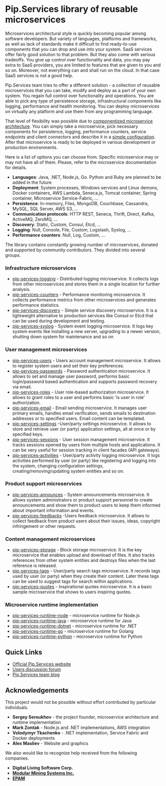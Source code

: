 # Pip.Services library of reusable microservices

Microservices architectural style is quickly becoming popular among software developers.
But variety of languages, platforms and frameworks, as well as lack of standards
make it difficult to find ready-to-use components that you can drop and use into your system.
SaaS services offer fairly good solution to that problem. But they also come with serious tradeoffs.
You give up control over functionality and data, you may pay extra to SaaS providers,
you are limited to features that are given to you and so on. Moreover, not everything can and shall
run on the cloud. In that case SaaS services is not a good help.

Pip.Services team tries to offer a different solution - a collection of reusable microservices
that you can take, modify and deploy as a part of your own system. You regain full control over
functionality and operations. You are able to pick any type of persistence storage,
infrastructural components like logging, performance and health monitoring. You can deploy
microservices on virtually any platform and use them from any programming language.

That level of flexibility was possible due to [componentized microservice architecture](design/Architecture.md).
You can simply take a microservice, pick necessary components for persistence, logging, performance counters, 
service endpoints and client connectors and describe it in a [simple configuration](usage/Configuration.md).
After that microservice is ready to be deployed in various development or production environments.

Here is a list of options you can choose from. Specific microservice may or may not have all of them.
Please, refer to the microservice documentation for details.

- **Languages**: Java, .NET, Node.js, Go. Python and Ruby are planned to be added in the future
- **Deployment**: System processes, Windows services and Linux demons, Docker containers, AWS Lambda,
Seneca.js, Tomcat container, Spring container, Microservice Service-Fabric, ...
- **Persistence**: In-memory, Files, MongoDB, Couchbase, Cassandra, MySQL, SQL Server, AWS S3, ...
- **Communication protocols**: HTTP REST, Seneca, Thrift, Direct, Kafka, ActiveMQ, ZeroMQ, ...
- **Discovery**: Static, Custom, Consul, Etcd, ...
- **Logging**: Null, Console, File, Custom, Logstash, Syslog, ...
- **Performance counters**: Null, Log, Custom, ... 

The library contains constantly growing number of microservices, donated and supported by community contributors.
They divided into several groups.

### Infrastructure microservices
- [pip-services-logging](https://github.com/pip-services/pip-services-logging) - Distributed logging microservice. 
It collects logs from other microservices and stores them in a single location for further analysis.
- [pip-services-counters](https://github.com/pip-services/pip-services-counters) - 
Performance monitoring microservice. It collects performance metrics from other microservices and generates 
performance statistics.
- [pip-services-discovery](https://github.com/pip-services/pip-services-discovery) - Simple service discovery microservice.
It is a lightweight alternative to production services like Consul or Etcd that can be used during development and testing.
- [pip-services-syslog](https://github.com/pip-services/pip-services-syslog) - System event logging microservice. 
It logs key system events like installing a new server, upgrading to a newer version, shutting down system for maintenance
and so on

### User management microservices
- [pip-services-users](https://github.com/pip-services/pip-services-users) - Users account management microservice. 
It allows to register system users and set their key preferences.
- [pip-services-passwords](https://github.com/pip-services/pip-services-passwords) - Password authentication microservice. 
It allows to set and manage user password, performs basic login/password based authentication and supports password 
recovery via email.
- [pip-services-roles](https://github.com/pip-services/pip-services-roles) - User role-based authorization microservice. 
It allows to grant roles to a user and performs basic ‘is user in role’ authorization.
- [pip-services-email](https://github.com/pip-services/pip-services-email) - Email sending microservice. 
It manages user primary emails, handles email verification, sends emails to destination addresses or to specified users. 
Email content can be templated.
- [pip-services-settings](https://github.com/pip-services/pip-services-settings) -User/party settings microservice. 
It allows to store and retrieve user (or party) application settings, all at once or by specified keys.
- [pip-services-sessions](https://github.com/pip-services/pip-services-sessions) - User session management microservice. 
It tracks sessions opened by users from multiple hosts and applications. It can be very useful for session tracking 
in client facades (API gateways).
- [pip-services-activities](https://github.com/pip-services/pip-services-activities) - User/party activity logging microservice. 
It logs activities performed by user (or party) like registering and logging into the system, changing configuration settings, 
creating/removing/updating system entities and so on.

### Product support microservices

- [pip-services-announces](https://github.com/pip-services/pip-services-announces) - System announcements microservice. 
It allows system administrators or product support personnel to create announcements and show them to product users to keep 
them informed about important information and events.
- [pip-services-feedbacks](https://github.com/pip-services/pip-services-feedbacks) -Users feedback microservice. 
It allows to collect feedback from product users about their issues, ideas, copyright infringement or other requests.

### Content management microservices

- [pip-services-storage](https://github.com/pip-services/pip-services-storage) - Block storage microservice. 
It is the key microservice that enables upload and download of files. It also tracks references from other system entities 
and destroys files when the last reference is released.
- [pip-services-tags](https://github.com/pip-services/pip-services-tags) - User/party search tags microservice. 
It records tags used by user (or party) when they create their content. Later these tags can be used to suggest tags 
for search within applications.
- [pip-services-quotes](https://github.com/pip-services/pip-services-quotes) - Inspirational quotes microservice. 
It is a basic sample microservice that shows to users inspiring quotes.

### Microservice runtime implementation

- [pip-services-runtime-node](https://github.com/pip-services/pip-services-runtime-node) - microservice runtime for Node.js
- [pip-services-runtime-java](https://github.com/pip-services/pip-services-runtime-java) - microservice runtime for Java
- [pip-services-runtime-dotnet](https://github.com/pip-services/pip-services-runtime-dotnet) - microservice runtime for .NET
- [pip-services-runtime-go](https://github.com/pip-services/pip-services-runtime-go) - microservice runtime for Golang
- [pip-services-runtime-python](https://github.com/pip-services/pip-services-runtime-python) - microservice runtime for Python

## Quick Links

- [Official Pip.Services website](http://www.pipservices.org)
- [Users discussion forum]()
- [Pip.Services team blog]()

## Acknowledgements

This project would not be possible without effort contributed by particular individuals.

- **Sergey Seroukhov** - the project founder, microservice architecture and runtime implementation
- **Mark Zontak** - Node.js and .NET implementations, AWS integration
- **Volodymyr Tkachenko** - .NET implementation, Service Fabric and Docker deployments
- **Alex Masliev** - Website and graphics

We also would like to recognize help received from the following companies.

- **Digital Living Software Corp.**
- [**Modular Mining Systems Inc.**](http://www.mmsi.com)
- [**EPAM**](http://www.epam.com)